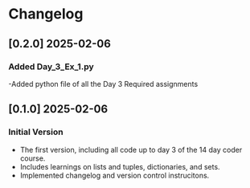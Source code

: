 # Changelog

## [0.2.0] 2025-02-06
### Added Day_3_Ex_1.py
-Added python file of all the Day 3 Required assignments

## [0.1.0] 2025-02-06
### Initial Version
- The first version, including all code up to day 3 of the 14 day coder course.
- Includes learnings on lists and tuples, dictionaries, and sets.
- Implemented changelog and version control instrucitons.